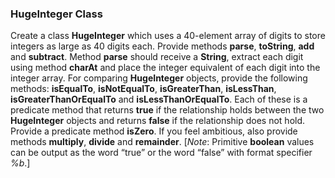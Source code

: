 ### HugeInteger Class

Create a class **HugeInteger** which uses a 40-element array of digits to
store integers as large as 40 digits each. Provide methods **parse**, **toString**, **add** and **subtract**. 
Method **parse** should receive a **String**, extract each digit using method **charAt** and place the integer
equivalent of each digit into the integer array. For comparing **HugeInteger** objects, provide the following
methods: **isEqualTo**, **isNotEqualTo**, **isGreaterThan**, **isLessThan**, **isGreaterThanOrEqualTo**
and **isLessThanOrEqualTo**. Each of these is a predicate method that returns **true** if the relationship
holds between the two **HugeInteger** objects and returns **false** if the relationship does not hold. Provide
a predicate method **isZero**. If you feel ambitious, also provide methods **multiply**, **divide** and
**remainder**. [_Note_: Primitive **boolean** values can be output as the word “true” or the word “false” with
format specifier _%b_.]